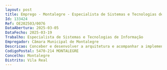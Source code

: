 ```yaml
--- 
layout: post
title: Emprego - Montalegre - Especialista de Sistemas e Tecnologias de Informação
Id: 133424
Ref: OE202503/0076
DataAbertura: 2025-03-05
DataFecho: 2025-03-19
Trabalho: Especialista de Sistemas e Tecnologias de Informação
Empregador: Câmara Municipal de Montalegre
Descricao: Conceber e desenvolver a arquitetura e acompanhar a implementação dos sistemas e tecnologias de informação, assegurando a sua gestão e continuada adequação aos objetivos da organização  Definir os padrões de qualidade e  avaliar os impactos, organizacional e tecnológico, dos sistemas de informação, garantindo a normalização e fiabilidade da informação  Organizar e manter disponíveis os recursos informacionais, normalizar os modelos de dados e estruturar os conteúdos e fluxos informacionais da organização e definir as normas de acesso e níveis de confidencialidade da informação  Colaborar na divulgação de normas de utilização e promover a formação e o apoio a utilizadores sobre os sistemas de informação instalados ou projetados  Configurar e instalar peças do suporte lógico de base, englobando, designadamente, os sistemas operativos e utilitários associados, os sistemas de gestão de redes informáticas, de base de dados, e todas as aplicações e produtos de uso geral, assegurando a respetiva gestão e operacionalidade  Configurar, gerir e administrar os recursos dos sistemas físicos e aplicacionais instalados, de forma otimizar a utilização e partilha das capacidades existentes e a resolver os incidentes de exploração, e elaborar as normas e a documentação técnica a que deva obedecer a respetiva operação  Assegurar a aplicação dos mecanismos de segurança, confidencialidade e integridade da informação armazenada e processada e transportada nos sistemas de processamento e redes de comunicação utilizados  Apoiar os utilizadores na operação dos equipamentos terminais de processamento e de comunicação de dados, dos microcomputadores e dos respetivos suportes lógicos de base e definir procedimentos de uso geral necessários a uma fácil e correta utilização de todos os sistemas instalados. Analisar os requisitos e proceder à conceção lógica dos sistemas de informação, especificando as aplicações e programas informáticos, as entradas e saídas, os modelos de dados e os esquemas de processamento  Projetar, desenvolver e documentar as aplicações e programas informáticos, assegurando a sua integração nos sistemas de informação existentes e compatibilidade com as plataformas tecnológicas utilizadas  Instalar, configurar e assegurar a integração e teste de componentes, programas e produtos aplicacionais, definindo as respetivas regras de segurança e recuperação e os manuais de utilização  Elaborar rotinas e programas  utilitários  e definir procedimentos de uso geral necessários a uma fácil e correta utilização dos sistemas aplicacionais instalados  Colaborar na formação e prestar apoio aos utilizadores na operação dos sistemas aplicacionais e produtos de microinformática e na programação de procedimentos de interrogação de ficheiros e bases de dados  Estudar o impacte dos sistemas e das tecnologias de informação na organização do trabalho e no sistema organizacional, propondo medidas adequadas para a introdução de inovações na organização e funcionamento dos serviços e para a formação dos utilizadores de informática  Participar no planeamento e no controlo de projetos informáticos  Pode realizar outras atividades, não especificadas anteriormente, de igual complexidade funcional, necessárias à persecução dos objetivos e bom funcionamento do serviço e do município, sejam superiormente incumbidas, relacionadas com a sua área funcional competência.
CodigoPostal: 5470-214 MONTALEGRE
Concelho: Montalegre
Distrito: Vila Real
--- 
```

